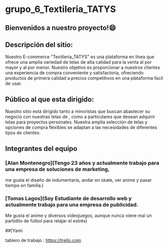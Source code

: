 # grupo_6_Textileria_TATYS

## Bienvenidos a nuestro proyecto!😄

## Descripción del sitio:

Nuestro E-commerce "Textileria_TATYS" es una plataforma en línea que ofrece una amplia variedad de telas de alta calidad para la venta al por mayor y al por menor. Nuestro objetivo es proporcionar a nuestros clientes una experiencia de compra conveniente y satisfactoria, ofreciendo productos de primera calidad a precios competitivos en una plataforma facil de usar.

## Público al que esta dirigido:

Nuestro sitio está dirigido tanto a minoristas que buscan abastecer su negocio con nuestras telas de , como a particulares que desean adquirir telas para proyectos personales. Nuestra amplia selección de telas y opciones de compra flexibles se adaptan a las necesidades de diferentes tipos de clientes. 

## Integrantes del equipo

### [Alan Montenegro](Tengo 23 años y actualmente trabajo para una empresa de soluciones de marketing, 
me gusta el diseño de indumentaria, andar en skate, ver anime y pasar tiempo en familia.)


### [Tomas Lagos](Soy Estudiante de desarrollo web y actualmente trabajo para una empresa de publicidad.
Me gusta el anime y diversos videojuegos, aunque nunca viene mal un partidito de fútbol para relajar el estrés)

##[Yami 

tablero de trabajo : https://trello.com
